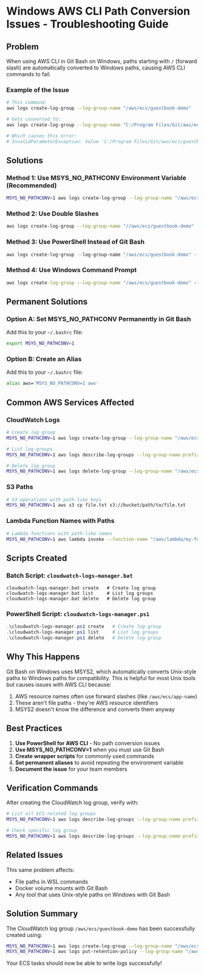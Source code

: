 # Windows AWS CLI Path Conversion Issues - Troubleshooting Guide

## Problem
When using AWS CLI in Git Bash on Windows, paths starting with `/` (forward slash) are automatically converted to Windows paths, causing AWS CLI commands to fail.

### Example of the Issue
```bash
# This command:
aws logs create-log-group --log-group-name "/aws/ecs/guestbook-demo"

# Gets converted to:
aws logs create-log-group --log-group-name "C:/Program Files/Git/aws/ecs/guestbook-demo"

# Which causes this error:
# InvalidParameterException: Value 'C:/Program Files/Git/aws/ecs/guestbook-demo' at 'logGroupName' failed to satisfy constraint
```

## Solutions

### Method 1: Use MSYS_NO_PATHCONV Environment Variable (Recommended)
```bash
MSYS_NO_PATHCONV=1 aws logs create-log-group --log-group-name "/aws/ecs/guestbook-demo" --region us-east-1
```

### Method 2: Use Double Slashes
```bash
aws logs create-log-group --log-group-name "//aws/ecs/guestbook-demo" --region us-east-1
```

### Method 3: Use PowerShell Instead of Git Bash
```powershell
aws logs create-log-group --log-group-name "/aws/ecs/guestbook-demo" --region us-east-1
```

### Method 4: Use Windows Command Prompt
```cmd
aws logs create-log-group --log-group-name "/aws/ecs/guestbook-demo" --region us-east-1
```

## Permanent Solutions

### Option A: Set MSYS_NO_PATHCONV Permanently in Git Bash
Add this to your `~/.bashrc` file:
```bash
export MSYS_NO_PATHCONV=1
```

### Option B: Create an Alias
Add this to your `~/.bashrc` file:
```bash
alias aws='MSYS_NO_PATHCONV=1 aws'
```

## Common AWS Services Affected

### CloudWatch Logs
```bash
# Create log group
MSYS_NO_PATHCONV=1 aws logs create-log-group --log-group-name "/aws/ecs/my-app"

# List log groups
MSYS_NO_PATHCONV=1 aws logs describe-log-groups --log-group-name-prefix "/aws/ecs"

# Delete log group
MSYS_NO_PATHCONV=1 aws logs delete-log-group --log-group-name "/aws/ecs/my-app"
```

### S3 Paths
```bash
# S3 operations with path-like keys
MSYS_NO_PATHCONV=1 aws s3 cp file.txt s3://bucket/path/to/file.txt
```

### Lambda Function Names with Paths
```bash
# Lambda functions with path-like names
MSYS_NO_PATHCONV=1 aws lambda invoke --function-name "/aws/lambda/my-function"
```

## Scripts Created

### Batch Script: `cloudwatch-logs-manager.bat`
```batch
cloudwatch-logs-manager.bat create   # Create log group
cloudwatch-logs-manager.bat list     # List log groups
cloudwatch-logs-manager.bat delete   # Delete log group
```

### PowerShell Script: `cloudwatch-logs-manager.ps1`
```powershell
.\cloudwatch-logs-manager.ps1 create   # Create log group
.\cloudwatch-logs-manager.ps1 list     # List log groups
.\cloudwatch-logs-manager.ps1 delete   # Delete log group
```

## Why This Happens

Git Bash on Windows uses MSYS2, which automatically converts Unix-style paths to Windows paths for compatibility. This is helpful for most Unix tools but causes issues with AWS CLI because:

1. AWS resource names often use forward slashes (like `/aws/ecs/app-name`)
2. These aren't file paths - they're AWS resource identifiers
3. MSYS2 doesn't know the difference and converts them anyway

## Best Practices

1. **Use PowerShell for AWS CLI** - No path conversion issues
2. **Use MSYS_NO_PATHCONV=1** when you must use Git Bash
3. **Create wrapper scripts** for commonly used commands
4. **Set permanent aliases** to avoid repeating the environment variable
5. **Document the issue** for your team members

## Verification Commands

After creating the CloudWatch log group, verify with:
```bash
# List all ECS-related log groups
MSYS_NO_PATHCONV=1 aws logs describe-log-groups --log-group-name-prefix "/aws/ecs/guestbook" --region us-east-1

# Check specific log group
MSYS_NO_PATHCONV=1 aws logs describe-log-groups --log-group-name-prefix "/aws/ecs/guestbook-demo" --region us-east-1 --query "logGroups[?logGroupName=='/aws/ecs/guestbook-demo']"
```

## Related Issues

This same problem affects:
- File paths in WSL commands
- Docker volume mounts with Git Bash
- Any tool that uses Unix-style paths on Windows with Git Bash

## Solution Summary

The CloudWatch log group `/aws/ecs/guestbook-demo` has been successfully created using:
```bash
MSYS_NO_PATHCONV=1 aws logs create-log-group --log-group-name "/aws/ecs/guestbook-demo" --region us-east-1
MSYS_NO_PATHCONV=1 aws logs put-retention-policy --log-group-name "/aws/ecs/guestbook-demo" --retention-in-days 7 --region us-east-1
```

Your ECS tasks should now be able to write logs successfully!